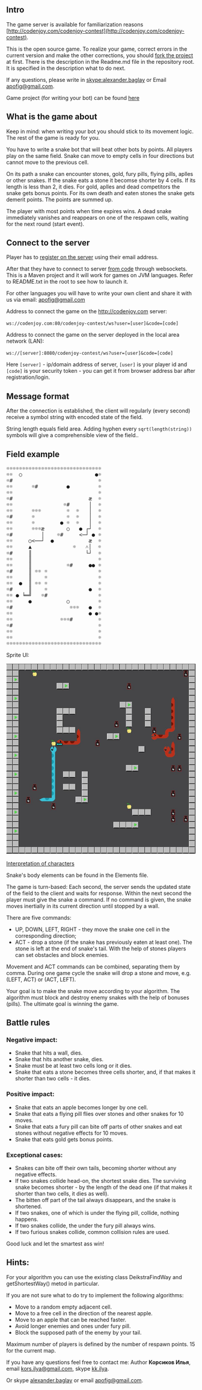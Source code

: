 <meta charset="UTF-8">

## Intro

The game server is available for familiarization reasons
[http://codenjoy.com/codenjoy-contest](http://codenjoy.com/codenjoy-contest).

This is the open source game. To realize your game, correct errors in the current
version and make the other corrections, you should
[fork the project](https://github.com/codenjoyme/codenjoy) at first.
There is the description in the Readme.md file in the repository root.
It is specified in the description what to do next.

If any questions, please write in [skype:alexander.baglay](skype:alexander.baglay)
or Email [apofig@gmail.com](mailto:apofig@gmail.com).

Game project (for writing your bot) can be
found [here](../../../resources/snakebattle/user/clients.zip)

## What is the game about

Keep in mind: when writing your bot you should stick to its movement logic.
The rest of the game is ready for you.

You have to write a snake bot that will beat other bots by points. All players play on the
same field. Snake can move to empty cells in four directions but cannot move to the previous cell.

On its path a snake can encounter stones, gold, fury pills, flying pills, aplles or other
snakes. If the snake eats a stone it becomse shorter by 4 cells. If its length is less
than 2, it dies. For gold, aplles and dead competitors the snake gets bonus points.
For its own death and eaten stones the snake gets demerit points.
The points are summed up.

The player with most points when time expires wins. A dead snake immediately
vanishes and reappears on one of the respawn cells, waiting for the next
round (start event).

## Connect to the server

Player has to [register on the server](../../../register?gameName=snakebattle)
using their email address.

After that they have to connect to server [from code](../../../resources/snakebattle/user/clients.zip)
through websockets. This is a Maven project and it will work for games on JVM languages.
Refer to README.txt in the root to see how to launch it.

For other languages you will have to write your own client and share it with us via email: apofig@gmail.com

Address to connect the game on the http://codenjoy.com server:

`ws://codenjoy.com:80/codenjoy-contest/ws?user=[user]&code=[code]`

Address to connect the game on the server deployed in the local area network (LAN):

`ws://[server]:8080/codenjoy-contest/ws?user=[user]&code=[code]`

Here `[server]` - ip/domain address of server, `[user]` is your
player id and `[code]` is your security token - you can get
it from browser address bar after registration/login.

## Message format

After the connection is established, the client will regularly (every second)
receive a symbol string with encoded state of the field.

String length equals field area. Adding hyphen every `sqrt(length(string))`
symbols will give a comprehensible view of the field..

## Field example

<pre>☼☼☼☼☼☼☼☼☼☼☼☼☼☼☼☼☼☼☼☼☼☼☼☼☼☼☼☼☼☼
☼☼  ○                       ●☼
☼#                           ☼
☼☼      ☼#         ●         ☼
☼☼                           ☼
☼#                        æ  ☼
☼☼                ☼#      │  ☼
☼☼      ☼☼☼        ☼  ☼   │  ☼
☼#      ☼          ☼  ☼   │  ☼
☼☼      ☼        ● ☼  ☼   │  ☼
☼☼      ☼☼☼æ       ○   ● ┌┘  ☼
☼#         │    ☼#     <─┘ ● ☼
☼☼     ○<──┘  ●           æ  ☼
☼☼     ▲             ☼   ˄│  ☼
☼#     ║                 └┘  ☼
☼☼     ║                     ☼
☼☼     ║           ☼#     ●● ☼
☼#     ║ ☼☼ ☼                ☼
☼☼     ║    ☼                ☼
☼☼  ●  ║ ☼☼ ☼                ☼
☼#     ║    ☼             ●  ☼
☼☼ ● ╘═╝   ☼#                ☼
☼☼     ●           ○         ☼
☼#                  ☼☼☼   ●  ☼
☼☼                        ● ●☼
☼☼               ☼☼☼#        ☼
☼#                           ☼
☼☼                           ☼
☼☼                           ☼
☼☼☼☼☼☼☼☼☼☼☼☼☼☼☼☼☼☼☼☼☼☼☼☼☼☼☼☼☼☼</pre>

Sprite UI:

![Board](./board.jpg)

[Interpretation of characters](elements.md)

Snake's body elements can be found in the Elements file.

The game is turn-based: Each second, the server sends the updated state of the
field to the client and waits for response. Within the next second the player
must give the snake a command. If no command is given, the snake moves inertially
in its current direction until stopped by a wall.

There are five commands:
* UP, DOWN, LEFT, RIGHT - they move the snake one cell in the
  corresponding direction;
* ACT - drop a stone (if the snake has previously eaten at
  least one). The stone is left at the end of snake's tail. With the help of stones
  players can set obstacles and block enemies.

Movement and ACT commands can be combined, separating them by comma. During one game
cycle the snake will drop a stone and move, e.g. (LEFT, ACT) or (ACT, LEFT).

Your goal is to make the snake move according to your algorithm. The algorithm must
block and destroy enemy snakes with the help of bonuses (pills). The ultimate goal
is winning the game.

## Battle rules

### Negative impact:
- Snake that hits a wall, dies.
- Snake that hits another snake, dies.
- Snake must be at least two cells long or it dies.
- Snake that eats a stone becomes three cells shorter, and, if that
  makes it shorter than two cells - it dies.

### Positive impact:
- Snake that eats an apple becomes longer by one cell.
- Snake that eats a flying pill flies over stones and other snakes for 10 moves.
- Snake that eats a fury pill can bite off parts of other snakes and eat stones without
  negative effects for 10 moves.
- Snake that eats gold gets bonus points.

### Exceptional cases:
- Snakes can bite off their own tails, becoming shorter without any negative effects.
- If two snakes collide head-on, the shortest snake dies. The surviving snake becomes
  shorter - by the length of the dead one (if that makes it shorter than two cells, it dies as well).
- The bitten off part of the tail always disappears, and the snake is shortened.
- If two snakes, one of which is under the flying pill, collide, nothing happens.
- If two snakes collide, the under the fury pill always wins.
- If two furious snakes collide, common collision rules are used.

Good luck and let the smartest ass win!

## Hints:
For your algorithm you can use the existing class DeikstraFindWay and getShortestWay() metod in particular.

If you are not sure what to do try to implement the following algorithms:

- Move to a random empty adjacent cell.
- Move to a free cell in the direction of the nearest apple.
- Move to an apple that can be reached faster.
- Avoid longer enemies and ones under fury pill.
- Block the supposed path of the enemy by your tail.

Maximum number of players is defined by the number of respawn points. 15 for the current map.

If you have any questions feel free to contact me:
Author **Корсиков Илья**,
email [kors.ilya@gmail.com](mailto:kors.ilya@gmail.com),
skype [kk.ilya](skype:kk.ilya).

Or skype [alexander.baglay](skype:alexander.baglay) or
email [apofig@gmail.com](mailto:apofig@gmail.com).